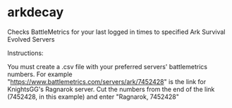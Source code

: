 # arkdecay
Checks BattleMetrics for your last logged in times to specified Ark Survival Evolved Servers


Instructions:

You must create a .csv file with your preferred servers' battlemetrics numbers.
For example "https://www.battlemetrics.com/servers/ark/7452428" is the link for KnightsGG's Ragnarok server. 
Cut the numbers from the end of the link (7452428, in this example) and enter "Ragnarok, 7452428" 
